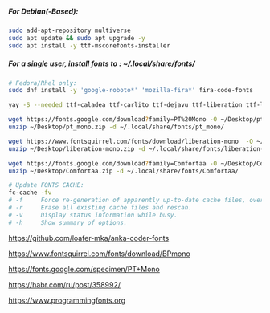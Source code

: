 ##### For Debian(-Based):
```sh
sudo add-apt-repository multiverse
sudo apt update && sudo apt upgrade -y
sudo apt install -y ttf-mscorefonts-installer
```

##### For a single user, install fonts to : ~/.local/share/fonts/

```sh
# Fedora/Rhel only:
sudo dnf install -y 'google-roboto*' 'mozilla-fira*' fira-code-fonts

yay -S --needed ttf-caladea ttf-carlito ttf-dejavu ttf-liberation ttf-linux-libertine-g adobe-source-code-pro-fonts adobe-source-sans-pro-fonts adobe-source-serif-pro-fonts ttf-fira-code

wget https://fonts.google.com/download?family=PT%20Mono -O ~/Desktop/pt_mono.zip
unzip ~/Desktop/pt_mono.zip -d ~/.local/share/fonts/pt_mono/

wget https://www.fontsquirrel.com/fonts/download/liberation-mono  -O ~/Desktop/liberation-mono.zip
unzip ~/Desktop/liberation-mono.zip -d ~/.local/share/fonts/liberation-mono/

wget https://fonts.google.com/download?family=Comfortaa -O ~/Desktop/Comfortaa.zip
unzip ~/Desktop/Comfortaa.zip -d ~/.local/share/fonts/Comfortaa/

# Update FONTS CACHE:
fc-cache -fv
# -f     Force re-generation of apparently up-to-date cache files, overriding the  timestamp checking.
# -r     Erase all existing cache files and rescan.
# -v     Display status information while busy.
# -h     Show summary of options.
```
https://github.com/loafer-mka/anka-coder-fonts

https://www.fontsquirrel.com/fonts/download/BPmono

https://fonts.google.com/specimen/PT+Mono

https://habr.com/ru/post/358992/

https://www.programmingfonts.org
